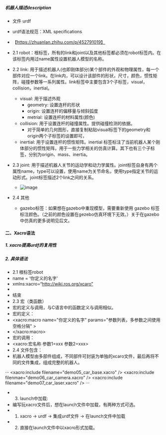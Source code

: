 ##### 机器人描述description
- 文件 urdf
- urdf语法规范：XML specifications
- 【https://zhuanlan.zhihu.com/p/452791019】


- 2.1 robot：根标签，所有的link和joint以及其他标签都必须在robot标签内。在该标签内用过name属性设置机器人模型的名称。
- 2.2 link: 用于描述机器人(也即刚体部分)某个部件的外观和物理属性，每一个部件对应一个link。在link内，可以设计该部件的形状，尺寸，颜色，惯性矩阵，碰撞参数等一系列属性。link标签中主要包含3个子标签，visual，collision，inertial。
  - visual: 用于描述外观
    - geometry: 设置连杆的形状
    - origin: 设置连杆的偏移量与倾斜弧度
    - metrial: 设置连杆的材料属性(颜色)
  - collision: 用于设置连杆的碰撞属性。提供碰撞检测的依据。
    - 对于简单的几何图形，直接复制粘贴visual标签下的geometry和origin两个子标签的设置即可，
  - inertial: 用于设置连杆的惯性矩阵。inertial 标签标注了当前机器人某个刚体部分的惯性矩阵，用于一些力学相关的仿真计算。其下也有三个子标签，分别为origin、mass、inertia。
- 2.3 joint: 用于描述机器人关节的运动学和动力学属性。joint标签自身有两个属性name，type可以设置，使用name为关节命名，使用type指定关节的运动形式。joint标签描述2个link之间的关系。
  - ![image](https://user-images.githubusercontent.com/44147850/231896310-3fed07d6-72e1-462e-a863-a7a82f90fbf4.png)
- 2.4 其他
  - gazebo标签：如果想在gazebo中重现模型，需要重新使用 gazebo 标签标注颜色。（之前的颜色设置在gezebo仿真环境下无效。）关于在gazebo中仿真的更多说明见后文。



#### 二、Xacro语法
##### 1. xacro提高urdf的复用性
##### 2. 具体语法
- 2.1 根标签robot
- name = ‘你定义的名字’
- xmlns:xacro=“http://wiki.ros.org/xcaro”
- <robot xxxxxxx >
- </robot> 结束
- 2.3 宏（类函数）
- 宏的定义与调用，与C语言中的函数定义与调用相似。
- 宏的定义：
- <xacro:macro name="你定义的名字" params="参数列表，多参数之间使用空格分隔" >
- </xacro:macro>
- 宏的调用：
- <xacro:宏名称 参数1=xxx 参数2=xxx>
- 2.4 文件包含：
- 机器人模型由多部件组成，不同部件可封装为单独的xcaro文件，最后再将不同的文件集成，组成完整的机器人。

···
  <robot  name="你定义的名字" xmlns:xacro="http://wiki.ros.org/xacro">
    <xacro:include filename="demo05_car_base.xacro" />
    <xacro:include filenmae="demo06_car_camera.xacro" />
    <xacro:include filename="demo07_car_laser.xacro" />
  </robot>
···

- 3. launch中加载:
- 编写玩xacro文件后，想在launch文件中加载，有两种方式可选。
- 1. xacro -> urdf -> 集成urdf文件 -> 在launch文件中加载
- 2. 直接在launch文件中以xacro形式加载。

